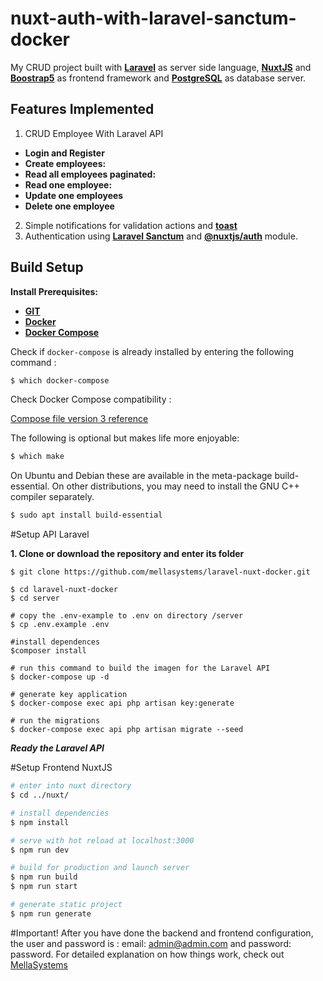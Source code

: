 # nuxt-auth-with-laravel-sanctum-docker

My CRUD project built with [**Laravel**](https://laravel.com/) as server side language, [**NuxtJS**](https://nuxtjs.org/) and [**Boostrap5**](https://getbootstrap.com/) as frontend framework and [**PostgreSQL**](https://www.postgresql.org/) as database server.

## Features Implemented

1. CRUD Employee With Laravel API
- **Login and Register**
- **Create employees:**
- **Read all employees paginated:**
- **Read one employee:**
- **Update one employees**
- **Delete one employee**
2. Simple notifications for validation actions and [**toast**]()
3. Authentication using [**Laravel Sanctum**](https://laravel.com/docs/9.x/sanctum) and [**@nuxtjs/auth**](https://auth.nuxtjs.org/) module.

## Build Setup

**Install Prerequisites:**

- **[GIT](https://git-scm.com/downloads)**
- **[Docker](https://docs.docker.com/engine/install/)**
- **[Docker Compose](https://docs.docker.com/compose/install/)**

Check if `docker-compose` is already installed by entering the following command :

```bash
$ which docker-compose
```

Check Docker Compose compatibility :

[Compose file version 3 reference](https://docs.docker.com/compose/compose-file/)

The following is optional but makes life more enjoyable:

```bash
$ which make
```

On Ubuntu and Debian these are available in the meta-package build-essential. On other distributions, you may need to install the GNU C++ compiler separately.

```bash
$ sudo apt install build-essential
```

#Setup API Laravel

**1. Clone or download the repository and enter its folder**
```
$ git clone https://github.com/mellasystems/laravel-nuxt-docker.git

$ cd laravel-nuxt-docker
$ cd server

# copy the .env-example to .env on directory /server
$ cp .env.example .env

#install dependences
$composer install

# run this command to build the imagen for the Laravel API
$ docker-compose up -d

# generate key application
$ docker-compose exec api php artisan key:generate

# run the migrations
$ docker-compose exec api php artisan migrate --seed

```
***Ready the Laravel API***

#Setup Frontend NuxtJS
``` bash
# enter into nuxt directory
$ cd ../nuxt/

# install dependencies
$ npm install

# serve with hot reload at localhost:3000
$ npm run dev

# build for production and launch server
$ npm run build
$ npm run start

# generate static project
$ npm run generate
```
#Important!
After you have done the backend and frontend configuration, the user and password is : email: admin@admin.com and password: password.
For detailed explanation on how things work, check out [MellaSystems](https://mellasystems.com)